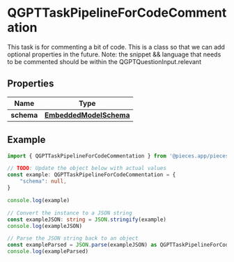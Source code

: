 
# QGPTTaskPipelineForCodeCommentation

This task is for commenting a bit of code.  This is a class so that we can add optional properties in the future.  Note: the snippet && language that needs to be commented should be within the QGPTQuestionInput.relevant

## Properties

Name | Type
------------ | -------------
**schema** | [**EmbeddedModelSchema**](EmbeddedModelSchema)

## Example

```typescript
import { QGPTTaskPipelineForCodeCommentation } from '@pieces.app/pieces-os-client'

// TODO: Update the object below with actual values
const example: QGPTTaskPipelineForCodeCommentation = {
    "schema": null,
}

console.log(example)

// Convert the instance to a JSON string
const exampleJSON: string = JSON.stringify(example)
console.log(exampleJSON)

// Parse the JSON string back to an object
const exampleParsed = JSON.parse(exampleJSON) as QGPTTaskPipelineForCodeCommentation
console.log(exampleParsed)
```



